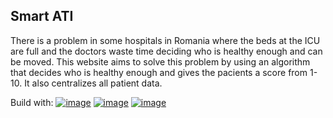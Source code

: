 ## Smart ATI

There is a problem in some hospitals in Romania where the beds at the ICU are full and the doctors waste time deciding who is healthy enough and can be moved.
This website aims to solve this problem by using an algorithm that decides who is healthy enough and gives the pacients a score from 1-10. It also centralizes all patient data.

Build with:
[![image](https://img.shields.io/badge/React-20232A?style=for-the-badge&logo=react&logoColor=61DAFB)](https://react.dev/)
[![image](https://img.shields.io/badge/tailwindcss-0F172A?&logo=tailwindcss)](https://tailwindcss.com/)
[![image](https://img.shields.io/badge/Material%20UI-007FFF?style=for-the-badge&logo=mui&logoColor=white)](https://mui.com/material-ui/)
